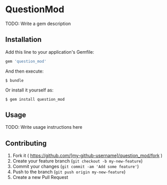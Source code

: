 # QuestionMod

TODO: Write a gem description

## Installation

Add this line to your application's Gemfile:

```ruby
gem 'question_mod'
```

And then execute:

    $ bundle

Or install it yourself as:

    $ gem install question_mod

## Usage

TODO: Write usage instructions here

## Contributing

1. Fork it ( https://github.com/[my-github-username]/question_mod/fork )
2. Create your feature branch (`git checkout -b my-new-feature`)
3. Commit your changes (`git commit -am 'Add some feature'`)
4. Push to the branch (`git push origin my-new-feature`)
5. Create a new Pull Request
